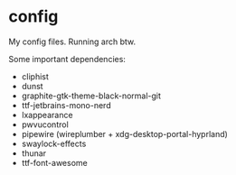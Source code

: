# config
My config files. Running arch btw.

Some important dependencies:
- cliphist
- dunst
- graphite-gtk-theme-black-normal-git
- ttf-jetbrains-mono-nerd
- lxappearance
- pwvucontrol
- pipewire (wireplumber + xdg-desktop-portal-hyprland)
- swaylock-effects
- thunar
- ttf-font-awesome

